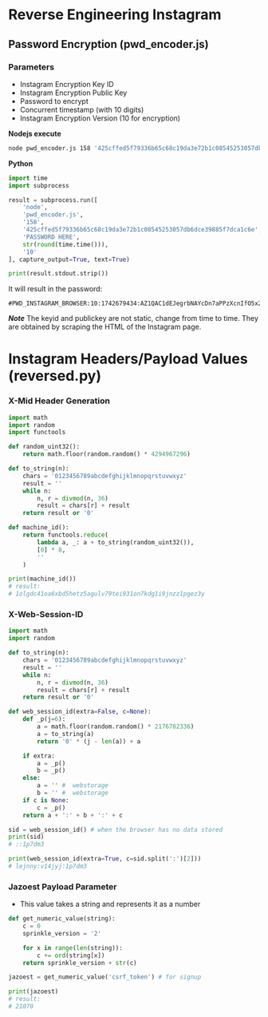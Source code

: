 # Reverse Engineering Instagram

## Password Encryption (pwd_encoder.js)
### Parameters
- Instagram Encryption Key ID
- Instagram Encryption Public Key
- Password to encrypt
- Concurrent timestamp (with 10 digits)
- Instagram Encryption Version (10 for encryption)

**Nodejs execute**
```sh
node pwd_encoder.js 158 '425cffed5f79336b65c68c19da3e72b1c08545253057db6dce39885f7dca1c6e' 'your-password-here' '1742679434' 10
```
**Python**
```python
import time
import subprocess

result = subprocess.run([
    'node',
    'pwd_encoder.js',
    '158',
    '425cffed5f79336b65c68c19da3e72b1c08545253057db6dce39885f7dca1c6e',
    'PASSWORD HERE',
    str(round(time.time())),
    '10'
], capture_output=True, text=True)

print(result.stdout.strip())
```
It will result in the password:
```
#PWD_INSTAGRAM_BROWSER:10:1742679434:AZ1QAC1dEJegrbNAYcDn7aPPzXcnIfO5x2mhi9Ad0Ax45eYKn45W88XlhGm95iwIt10Y5bvdd+ceEjSj4etqaILHLpraxojNY4nIn13Sdggc7oYjv5y5n/9KIzrNgThBBZ9BxTEN7r1ZuWhXrOd6p4yvKbT8dQ==
```
***Note*** The keyid and publickey are not static, change from time to time. They are obtained by scraping the HTML of the Instagram page.


# Instagram Headers/Payload Values (reversed.py)
### X-Mid Header Generation
```python
import math
import random
import functools

def random_uint32():
    return math.floor(random.random() * 4294967296)

def to_string(n):
    chars = '0123456789abcdefghijklmnopqrstuvwxyz'
    result = ''
    while n:
        n, r = divmod(n, 36)
        result = chars[r] + result
    return result or '0'

def machine_id():
    return functools.reduce(
        lambda a, _: a + to_string(random_uint32()),
        [0] * 8,
        ''
    )
```
```python
print(machine_id())
# result:
# 1olgdc41oa6xbd5hetz5agulv79tei931on7kdg1i9jnzz1pgez3y
```

### X-Web-Session-ID
```python
import math
import random

def to_string(n):
    chars = '0123456789abcdefghijklmnopqrstuvwxyz'
    result = ''
    while n:
        n, r = divmod(n, 36)
        result = chars[r] + result
    return result or '0'

def web_session_id(extra=False, c=None):
    def _p(j=6):
        a = math.floor(random.random() * 2176782336)
        a = to_string(a)
        return '0' * (j - len(a)) + a

    if extra:
        a = _p()
        b = _p()
    else:
        a = '' #  webstorage
        b = '' #  webstorage
    if c is None:
        c = _p()
    return a + ':' + b + ':' + c
```
```python
sid = web_session_id() # when the browser has no data stored
print(sid)
# ::1p7dm3

print(web_session_id(extra=True, c=sid.split(':')[2]))
# lejnny:v14jyj:1p7dm3
```

### Jazoest Payload Parameter
- This value takes a string and represents it as a number

```python
def get_numeric_value(string):
    c = 0
    sprinkle_version = '2'

    for x in range(len(string)):
        c += ord(string[x])
    return sprinkle_version + str(c)
```
```python
jazoest = get_numeric_value('csrf_token') # for signup

print(jazoest)
# result:
# 21070
```

